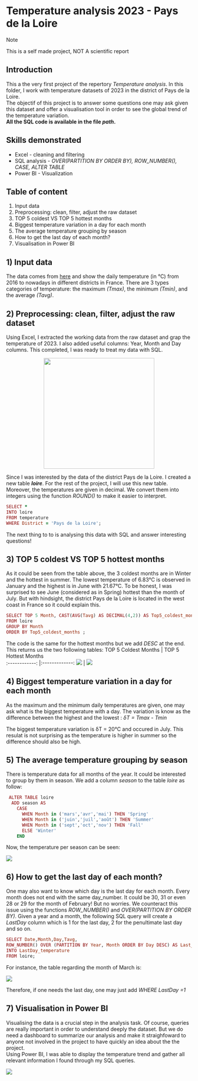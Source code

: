 # Temperature analysis 2023 - Pays de la Loire 
> [!NOTE]
> This is a self made project, NOT A scientific report

## Introduction 
This a the very first project of the repertory _Temperature analysis_. In this folder, I work with temperature datasets of 2023 in the district of Pays de la Loire. <br> The objectif of this project is to answer some questions one may ask given this dataset and offer a visualisation tool in order to see the global trend of the temperature variation. <br>
**All the SQL code is available in the file _path_.**

## Skills demonstrated
- Excel - cleaning and filtering 
- SQL analysis - _OVER(PARTITION BY   ORDER BY), ROW_NUMBER(), CASE, ALTER TABLE_
- Power BI - Visualization 

## Table of content 
1) Input data
2) Preprocessing: clean, filter, adjust the raw dataset
3) TOP 5 coldest VS TOP 5 hottest months 
4) Biggest temperature variation in a day for each month
5) The average temperature grouping by season
6) How to get the last day of each month?
7) Visualisation in Power BI

## 1) Input data
The data comes from [here](https://odre.opendatasoft.com/explore/dataset/temperature-quotidienne-regionale/information/?disjunctive.region) and show the daily temperature (in °C) from 2016 to nowadays in different districts in France. There are 3 types categories of temperature: the maximum _(Tmax)_, the minimum _(Tmin)_, and the average _(Tavg)_. <br>

## 2) Preprocessing: clean, filter, adjust the raw dataset
Using Excel, I extracted the working data from the raw dataset and grap the temperature of 2023. I also added useful columns: Year, Month and Day columns. This completed, I was ready to treat my data with SQL. 
<p align="center">
  <img src="pizza_image.jpg" width="300"/>
</p>

Since I was interested by the data of the district Pays de la Loire. I created a new table **_loire_**. For the rest of the project, I will use this new table. Moreover, the temperatures are given in decimal. We convert them into integers using the function _ROUND()_ to make it easier to interpret. 

```ruby
SELECT *
INTO loire
FROM temperature
WHERE District = 'Pays de la Loire';
```
The next thing to to is analysing this data with SQL and answer interesting questions!

## 3) TOP 5 coldest VS TOP 5 hottest months
As it could be seen from the table above, the 3 coldest months are in Winter and the hottest in summer. The lowest temperature of 6.83°C is observed in January and the highest is in June with 21.67°C. To be honest, I was surprised to see June (considered as in Spring) hottest than the month of July. But with hindsight, the district Pays de la Loire is located in the west coast in France so it could explain this. 
```ruby
SELECT TOP 5 Month, CAST(AVG(Tavg) AS DECIMAL(4,2)) AS Top5_coldest_months 
FROM loire
GROUP BY Month
ORDER BY Top5_coldest_months ;
```
The code is the same for the hottest months but we add _DESC_ at the end. This returns us the two following tables:
TOP 5 Coldest Months        | TOP 5 Hottest Months  
:------------: |:-------------:
![](/district_pays_de_la_loire/tables_sql_created/top5_coldest.PNG) | ![](/district_pays_de_la_loire/tables_sql_created/top5_hottest.PNG)

## 4) Biggest temperature variation in a day for each month
As the maximum and the minimum daily temperatures are given, one may ask what is the biggest temperature with a day. The variation is know as the difference between the highest and the lowest : _δT = Tmax - Tmin_ <br>

The biggest temperature variation is δT = 20°C and occured in July. This resulat is not surprising as the temperature is higher in summer so the difference should also be high. 

## 5) The average temperature grouping by season

There is temperature data for all months of the year. It could be interested to group by them in season. We add a column _season_ to the table _loire_ as follow:
```ruby
 ALTER TABLE loire
  ADD season AS
    CASE
      WHEN Month in ('mars','avr','mai') THEN 'Spring'
      WHEN Month in ('juin','juil','août') THEN 'Summer'
      WHEN Month in ('sept','oct','nov') THEN 'Fall'
      ELSE 'Winter'
    END
```
Now, the temperature per season can be seen:<br>

![](/district_pays_de_la_loire/tables_sql_created/temperature_season.PNG)

## 6) How to get the last day of each month?
One may also want to know which day is the last day for each month. Every month does not end with the same day_number. It could be 30, 31 or even 28 or 29 for the month of February! But no worries. We counteract this issue using the functions _ROW_NUMBER()_ and  _OVER(PARTITION BY   ORDER BY)_. Given a year and a month, the following SQL query will create a _LastDay_ column which is 1 for the last day, 2 for the penultimate last day and so on. 

```ruby
SELECT Date,Month,Day,Tavg,
ROW_NUMBER() OVER (PARTITION BY Year, Month ORDER BY Day DESC) AS Last_Day
INTO LastDay_temperature 
FROM loire;
```
For instance, the table regarding the month of March is:

 ![](/district_pays_de_la_loire/tables_sql_created/last_day.PNG)

Therefore, if one needs the last day, one may just add _WHERE LastDay =1_

## 7) Visualisation in Power BI
Visualising the data is a crucial step in the analysis task. Of course, queries are really important in order to understand deeply the dataset. But we do need a dashboard to summarize our analysis and make it straighfoward to anyone not involved in the project to have quickly an idea about the the project. <br>
Using Power BI, I was able to display the temperature trend and gather all relevant information I found through my SQL queries. 

 ![](/district_pays_de_la_loire/tables_sql_created/last_day.PNG)
